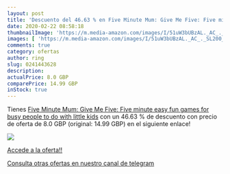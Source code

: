```yaml
---
layout: post
title: 'Descuento del 46.63 % en Five Minute Mum: Give Me Five: Five minu'
date: 2020-02-22 08:58:18
thumbnailImage: 'https://m.media-amazon.com/images/I/51uW3bUBzAL._AC_._SL200_.jpg'
images: [ 'https://m.media-amazon.com/images/I/51uW3bUBzAL._AC_._SL200_.jpg' ]
comments: true
category: ofertas
author: ring
slug: 0241443628
description:
actualPrice: 8.0 GBP
comparePrice: 14.99 GBP
inStock: true
---
```


Tienes [Five Minute Mum: Give Me Five: Five minute  easy  fun games for busy people to do with little kids](https://www.amazon.com/dp/0241443628/?tag=redken08-20) con un 46.63 % de descuento con precio de oferta de 8.0 GBP (original: 14.99 GBP) en el siguiente enlace!

[![](https://m.media-amazon.com/images/I/51uW3bUBzAL._AC_._SL200_.jpg)](https://www.amazon.com/dp/0241443628/?tag=redken08-20)

[Accede a la oferta!!](https://www.amazon.com/dp/0241443628/?tag=redken08-20)

[Consulta otras ofertas en nuestro canal de telegram](https://t.me/s/ofertas25)
